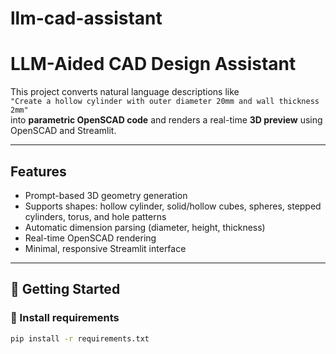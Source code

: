 # llm-cad-assistant


# LLM-Aided CAD Design Assistant

This project converts natural language descriptions like  
`"Create a hollow cylinder with outer diameter 20mm and wall thickness 2mm"`  
into **parametric OpenSCAD code** and renders a real-time **3D preview** using OpenSCAD and Streamlit.

---

## Features

- Prompt-based 3D geometry generation
- Supports shapes: hollow cylinder, solid/hollow cubes, spheres, stepped cylinders, torus, and hole patterns
- Automatic dimension parsing (diameter, height, thickness)
- Real-time OpenSCAD rendering
- Minimal, responsive Streamlit interface

---

## 🚀 Getting Started

### 🔨 Install requirements

```bash
pip install -r requirements.txt
